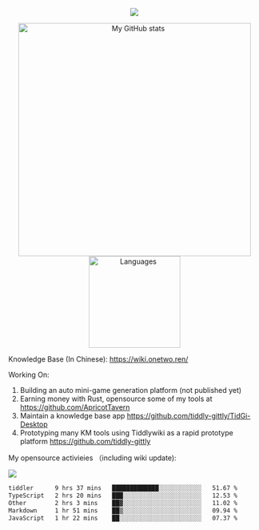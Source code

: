 <a href="https://github.com/linonetwo">
    <p align="center">
        <img src="https://github-profile-trophy.vercel.app/?username=linonetwo&column=7&theme=onedark"/>
    </p>
</a>
<a align="center" href="https://github.com/linonetwo">
  <p align="center">
    <img src="https://github-readme-stats.vercel.app/api?username=linonetwo&show_icons=true&count_private=true" alt="My GitHub stats" width="465"/>
    <img src="https://github-readme-stats.vercel.app/api/top-langs/?username=linonetwo&layout=compact&langs_count=10" alt="Languages" height="183">
  </p>
</a>

Knowledge Base (In Chinese): https://wiki.onetwo.ren/

Working On: 

1. Building an auto mini-game generation platform (not published yet)
1. Earning money with Rust, opensource some of my tools at https://github.com/ApricotTavern
1. Maintain a knowledge base app https://github.com/tiddly-gittly/TidGi-Desktop
1. Prototyping many KM tools using Tiddlywiki as a rapid prototype platform https://github.com/tiddly-gittly

My opensource activieies （including wiki update):

![](https://visitor-badge.glitch.me/badge?page_id=linonetwo.linonetwo)

<!--START_SECTION:waka-->

```txt
tiddler      9 hrs 37 mins   █████████████░░░░░░░░░░░░   51.67 %
TypeScript   2 hrs 20 mins   ███░░░░░░░░░░░░░░░░░░░░░░   12.53 %
Other        2 hrs 3 mins    ██▓░░░░░░░░░░░░░░░░░░░░░░   11.02 %
Markdown     1 hr 51 mins    ██▒░░░░░░░░░░░░░░░░░░░░░░   09.94 %
JavaScript   1 hr 22 mins    ██░░░░░░░░░░░░░░░░░░░░░░░   07.37 %
```

<!--END_SECTION:waka-->
